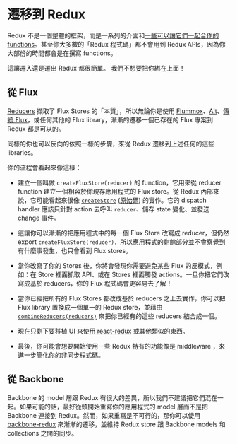 # 遷移到 Redux

Redux 不是一個整體的框架，而是一系列的介面和[一些可以讓它們一起合作的 functions](../api/README.md)。甚至你大多數的「Redux 程式碼」都不會用到 Redux APIs，因為你大部份的時間都會是在撰寫 functions。

這讓遷入還是遷出 Redux 都很簡單。
我們不想要把你綁在上面！

## 從 Flux

[Reducers](../Glossary.md#reducer) 擷取了 Flux Stores 的「本質」，所以無論你是使用 [Flummox](http://github.com/acdlite/flummox)、[Alt](http://github.com/goatslacker/alt)、[傳統 Flux](https://github.com/facebook/flux)，或任何其他的 Flux library，漸漸的遷移一個已存在的 Flux 專案到 Redux 都是可以的。

同樣的你也可以反向的依照一樣的步驟，來從 Redux 遷移到上述任何的這些 libraries。

你的流程會看起來像這樣：

* 建立一個叫做 `createFluxStore(reducer)` 的 function，它用來從 reducer function 建立一個相容於你現存應用程式的 Flux store。從 Redux 內部來說，它可能看起來很像 [`createStore`](../api/createStore.md) ([原始碼](https://github.com/rackt/redux/blob/master/src/createStore.js)) 的實作。它的 dispatch handler 應該只針對 action 去呼叫 `reducer`、儲存 state 變化、並發送 change 事件。

* 這讓你可以漸漸的把應用程式中的每一個 Flux Store 改寫成 reducer，但仍然 export `createFluxStore(reducer)`，所以應用程式的剩餘部分並不會察覺到有什麼事發生，也只會看到 Flux stores。

* 當你改寫了你的 Stores 後，你將會發現你需要避免某些 Flux 的反模式，例如：在 Store 裡面抓取 API、或在 Stores 裡面觸發 actions。一旦你把它們改寫成基於 reducers，你的 Flux 程式碼會更容易去了解！

* 當你已經把所有的 Flux Stores 都改成基於 reducers 之上去實作，你可以把 Flux library 置換成一個單一的 Redux store，並藉由 [`combineReducers(reducers)`](../api/combineReducers.md) 來把你已經有的這些 reducers 結合成一個。

* 現在只剩下要移植 UI 來[使用 react-redux](../basics/UsageWithReact.md) 或其他類似的東西。

* 最後，你可能會想要開始使用一些 Redux 特有的功能像是 middleware ，來進一步簡化你的非同步程式碼。

## 從 Backbone

Backbone 的 model 層跟 Redux 有很大的差異，所以我們不建議把它們混在一起。如果可能的話，最好從頭開始重寫你的應用程式的 model 層而不是把 Backbone 連接到 Redux。然而，如果重寫是不可行的，那你可以使用 [backbone-redux](https://github.com/redbooth/backbone-redux) 來漸漸的遷移，並維持 Redux store 跟 Backbone models 和 collections 之間的同步。
